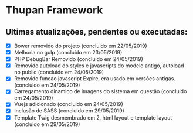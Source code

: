 # Thupan Framework
## Ultimas atualizações, pendentes ou executadas:

- [x] Bower removido do projeto (concluido em 22/05/2019)
- [x] Melhoria no gulp (concluido em 23/05/2019)
- [x] PHP DebugBar Removido (concluido em 24/05/2019)
- [x] Removido autoload do styles e javascripts do modelo antigo, autoload no public (concluido em 24/05/2019)
- [x] Removido funcao javascript Expire, era usado em versões antigas. (concluido em 24/05/2019)
- [x] Carregamento dinamico de imagens do sistema em questão (concluido em 24/05/2019)
- [x] Vuejs adicionado (concluido em 24/05/2019)
- [x] Inclusão de SASS (concluido em 29/05/2019)
- [x] Template Twig desmembrado em 2, html layout e template layout (concluido em 29/05/2019)
